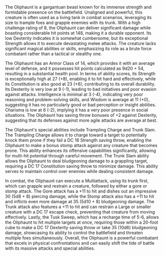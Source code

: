 The Oliphaunt is a gargantuan beast known for its immense strength and formidable presence on the battlefield. Unaligned and powerful, this creature is often used as a living tank in combat scenarios, leveraging its size to trample foes and grapple enemies with its trunk. With a high challenge rating of 8, the Oliphaunt can deliver significant damage while boasting considerable hit points at 148, making it a durable opponent. Its low Dexterity indicates it is somewhat cumbersome, but its exceptional Strength allows it to execute devastating melee attacks. The creature lacks significant magical abilities or skills, emphasizing its role as a brute force combatant rather than a tactical or stealthy one. 

The Oliphaunt has an Armor Class of 14, which provides it with an average level of defense, and it possesses hit points calculated as 9d20 + 54, resulting in a substantial health pool. In terms of ability scores, its Strength is exceptionally high at 27 (+8), enabling it to hit hard and effectively, while its Constitution is also good at 23 (+6), contributing to its overall durability. Its Dexterity is very low at 9 (-1), leading to bad initiatives and poor evasion against attacks. Intelligence is minimal at 3 (-4), indicating very poor reasoning and problem-solving skills, and Wisdom is average at 11 (+0), suggesting it has no particularly good or bad perception or insight abilities. Charisma is low at 6 (-2), implying it has a very poor presence in social situations. The Oliphaunt has saving throw bonuses of +2 against Dexterity, suggesting that its defenses against more agile attacks are average at best.

The Oliphaunt's special abilities include Trampling Charge and Trunk Slam. The Trampling Charge allows it to charge toward a target to potentially knock them prone if they fail a DC 16 Strength saving throw, enabling the Oliphaunt to make a bonus stomp attack against any creature that becomes prone. This ability enhances its offensive capabilities significantly, allowing for multi-hit potential through careful movement. The Trunk Slam ability allows the Oliphaunt to deal bludgeoning damage to a grappling target, requiring a DC 17 Constitution saving throw to minimize damage. This ability serves to maintain control over enemies while dealing consistent damage.

In combat, the Oliphaunt can execute a Multiattack, using its trunk first, which can grapple and restrain a creature, followed by either a gore or stomp attack. The Gore attack has a +11 to hit and dishes out an impressive 30 (5d8 + 8) piercing damage, while the Stomp attack also has a +11 to hit and inflicts even more damage at 35 (5d10 + 8) bludgeoning damage. The Trunk attack also features a +11 to hit and can restrain a Large or smaller creature with a DC 17 escape check, preventing that creature from moving effectively. Lastly, the Tusk Sweep, which has a recharge time of 5-6, allows the Oliphaunt to hit multiple targets at once, requiring those within a 20-foot cube to make a DC 17 Dexterity saving throw or take 35 (10d6) bludgeoning damage, showcasing its ability to control the battlefield and threaten multiple foes simultaneously. Overall, the Oliphaunt is a powerful combatant that excels in physical confrontations and can easily shift the tide of battle with its massive attacks and special abilities.